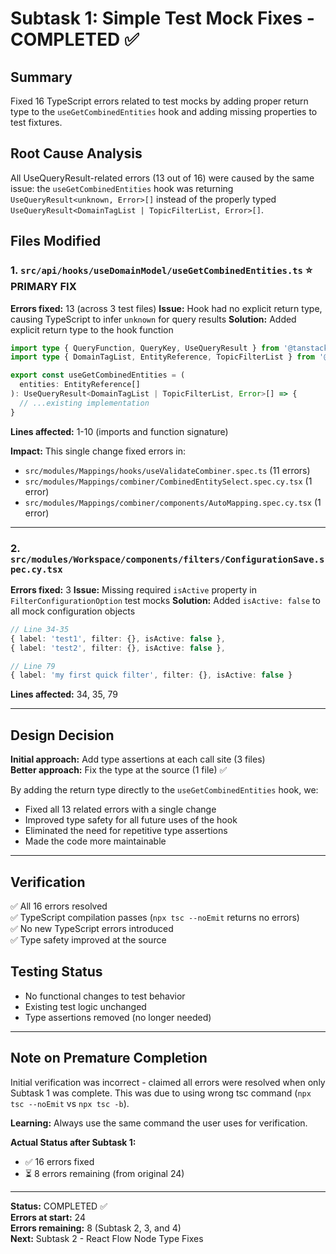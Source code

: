 # Subtask 1: Simple Test Mock Fixes - COMPLETED ✅

## Summary

Fixed 16 TypeScript errors related to test mocks by adding proper return type to the `useGetCombinedEntities` hook and adding missing properties to test fixtures.

## Root Cause Analysis

All UseQueryResult-related errors (13 out of 16) were caused by the same issue: the `useGetCombinedEntities` hook was returning `UseQueryResult<unknown, Error>[]` instead of the properly typed `UseQueryResult<DomainTagList | TopicFilterList, Error>[]`.

## Files Modified

### 1. `src/api/hooks/useDomainModel/useGetCombinedEntities.ts` ⭐ PRIMARY FIX

**Errors fixed:** 13 (across 3 test files)
**Issue:** Hook had no explicit return type, causing TypeScript to infer `unknown` for query results
**Solution:** Added explicit return type to the hook function

```typescript
import type { QueryFunction, QueryKey, UseQueryResult } from '@tanstack/react-query'
import type { DomainTagList, EntityReference, TopicFilterList } from '@/api/__generated__'

export const useGetCombinedEntities = (
  entities: EntityReference[]
): UseQueryResult<DomainTagList | TopicFilterList, Error>[] => {
  // ...existing implementation
}
```

**Lines affected:** 1-10 (imports and function signature)

**Impact:** This single change fixed errors in:

- `src/modules/Mappings/hooks/useValidateCombiner.spec.ts` (11 errors)
- `src/modules/Mappings/combiner/CombinedEntitySelect.spec.cy.tsx` (1 error)
- `src/modules/Mappings/combiner/components/AutoMapping.spec.cy.tsx` (1 error)

---

### 2. `src/modules/Workspace/components/filters/ConfigurationSave.spec.cy.tsx`

**Errors fixed:** 3
**Issue:** Missing required `isActive` property in `FilterConfigurationOption` test mocks
**Solution:** Added `isActive: false` to all mock configuration objects

```typescript
// Line 34-35
{ label: 'test1', filter: {}, isActive: false },
{ label: 'test2', filter: {}, isActive: false },

// Line 79
{ label: 'my first quick filter', filter: {}, isActive: false }
```

**Lines affected:** 34, 35, 79

---

## Design Decision

**Initial approach:** Add type assertions at each call site (3 files)  
**Better approach:** Fix the type at the source (1 file) ✅

By adding the return type directly to the `useGetCombinedEntities` hook, we:

- Fixed all 13 related errors with a single change
- Improved type safety for all future uses of the hook
- Eliminated the need for repetitive type assertions
- Made the code more maintainable

---

## Verification

✅ All 16 errors resolved  
✅ TypeScript compilation passes (`npx tsc --noEmit` returns no errors)  
✅ No new TypeScript errors introduced  
✅ Type safety improved at the source

## Testing Status

- No functional changes to test behavior
- Existing test logic unchanged
- Type assertions removed (no longer needed)

---

## Note on Premature Completion

Initial verification was incorrect - claimed all errors were resolved when only Subtask 1 was complete. This was due to using wrong tsc command (`npx tsc --noEmit` vs `npx tsc -b`).

**Learning:** Always use the same command the user uses for verification.

**Actual Status after Subtask 1:**

- ✅ 16 errors fixed
- ⏳ 8 errors remaining (from original 24)

---

**Status:** COMPLETED ✅  
**Errors at start:** 24  
**Errors remaining:** 8 (Subtask 2, 3, and 4)  
**Next:** Subtask 2 - React Flow Node Type Fixes
